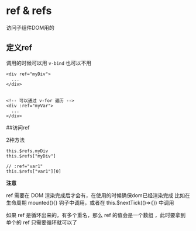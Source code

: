 # ref & refs

访问子组件DOM用的


## 定义ref

调用的时候可以用 `v-bind` 也可以不用

```vue
<div ref="myDiv">
  ...
</div>


<!-- 可以通过 v-for 遍历 -->
<div :ref="myVar">
  ...
</div>
```

##访问ref

2种方法

```vue
this.$refs.myDiv
this.$refs["myDiv"]

// :ref="var1"
this.$refs["var1"][0]
```


**注意**

ref 需要在 DOM 渲染完成后才会有，在使用的时候确保dom已经渲染完成
比如在生命周期 mounted(){} 钩子中调用，或者在 this.$nextTick(()=>{}) 中调用


如果 ref 是循环出来的，有多个重名，那么 ref 的值会是一个数组 ，此时要拿到单个的 ref 只需要循环就可以了
